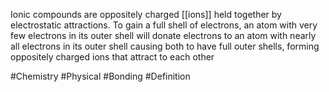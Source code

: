 Ionic compounds are oppositely charged [[ions]] held together by electrostatic attractions. To gain a full shell of electrons, an atom with very few electrons in its outer shell will donate electrons to an atom with nearly all electrons in its outer shell causing both to have full outer shells, forming oppositely charged ions that attract to each other

#Chemistry #Physical #Bonding  #Definition

